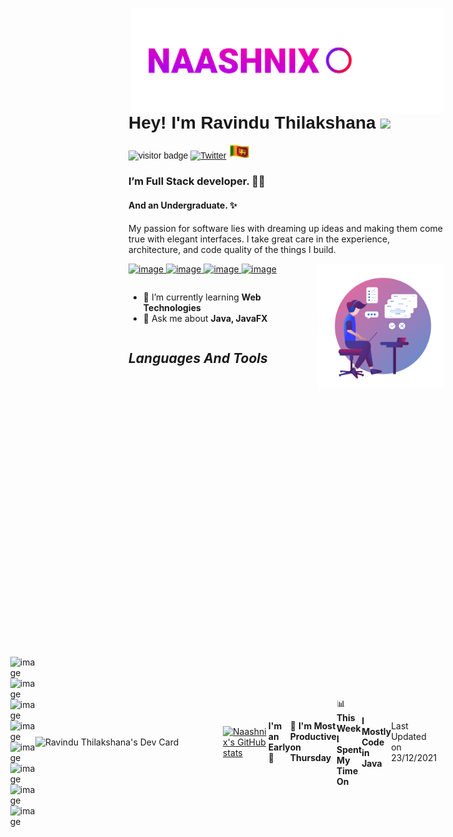 <img src="./assets/logo.gif" width="500px" align="right" />
<font style="font-family: Helvetica, sans-serif;">

# **Hey! I'm Ravindu Thilakshana** <img src="https://media.giphy.com/media/hvRJCLFzcasrR4ia7z/giphy.gif" width="30px"> 
![visitor badge](https://visitor-badge.glitch.me/badge?page_id=naashnix.naashnix) [![Twitter](https://img.shields.io/twitter/url/https/twitter.com/cloudposse.svg?style=social&label=Follow%20%40naashnix)](https://twitter.com/naashnix)
 <img src="./assets/sl-flag.gif" width="35px">

</font>

 ### I’m Full Stack developer. 🧑‍💻  
 #### And an Undergraduate. ✨
   My passion for software lies with dreaming up ideas and making them come true with elegant interfaces. I take great care in the experience, architecture, and code quality of the things I build. 
 
 <a href="https://wa.me/message/VYIMCELYQL42M1"> 
 
 ![image](https://img.shields.io/badge/WhatsApp-25D366?style=for-the-badge&logo=whatsapp&logoColor=white) </a> <a href="https://t.me/naashnix"> ![image](https://img.shields.io/badge/Telegram-2CA5E0?style=for-the-badge&logo=telegram&logoColor=white) </a> <a href="mailto: naashnix@protonmail.com"> ![image](https://img.shields.io/badge/ProtonMail-8B89CC?style=for-the-badge&logo=protonmail&logoColor=white) </a> <a href="https://www.facebook.com/naashnix/"> ![image](https://img.shields.io/badge/Facebook-1877F2?style=for-the-badge&logo=facebook&logoColor=white) </a>
<img src="./assets/picture.png" align="right" width="200px"> 

<section style="display:flex;">

 
 - 🔭 I’m currently learning **Web Technologies**     
 - 💬 Ask me about **Java, JavaFX** 

</section>

## ***Languages And Tools***

<div style="display:flex; align-items: center; justify-content: center;">

![image](https://img.shields.io/badge/HTML5-E34F26?style=for-the-badge&logo=html5&logoColor=white) ![image](https://img.shields.io/badge/CSS3-1572B6?style=for-the-badge&logo=css3&logoColor=white) ![image](https://img.shields.io/badge/JavaScript-323330?style=for-the-badge&logo=javascript&logoColor=F7DF1E) ![image](https://img.shields.io/badge/Java-ED8B00?style=for-the-badge&logo=java&logoColor=white) ![image](https://img.shields.io/badge/Dart-0175C2?style=for-the-badge&logo=dart&logoColor=white) 
 ![image](https://img.shields.io/badge/MySQL-005C84?style=for-the-badge&logo=mysql&logoColor=white) ![image](https://img.shields.io/badge/Hibernate-59666C?style=for-the-badge&logo=Hibernate&logoColor=white) ![image](https://img.shields.io/badge/Flutter-02569B?style=for-the-badge&logo=flutter&logoColor=white) 
 
 <a href="https://app.daily.dev/Ravind"><img src="https://api.daily.dev/devcards/1a3b4fbeb6654feeb29bf0e0bfeb61ad.png?r=8jt" width="300" alt="Ravindu Thilakshana's Dev Card" align="right"/></a>
 
 
 [![Naashnix's GitHub stats](https://github-readme-stats.vercel.app/api?username=NaashNix&theme=github_dark&show_icons=true)](https://github.com/anuraghazra/github-readme-stats)
 
<!--START_SECTION:waka-->
**I'm an Early 🐤** 

```text
🌞 Morning    15 commits     ████░░░░░░░░░░░░░░░░░░░░░   19.48% 
🌆 Daytime    30 commits     █████████░░░░░░░░░░░░░░░░   38.96% 
🌃 Evening    20 commits     ██████░░░░░░░░░░░░░░░░░░░   25.97% 
🌙 Night      12 commits     ████░░░░░░░░░░░░░░░░░░░░░   15.58%

```
📅 **I'm Most Productive on Thursday** 

```text
Monday       2 commits      ░░░░░░░░░░░░░░░░░░░░░░░░░   2.6% 
Tuesday      19 commits     ██████░░░░░░░░░░░░░░░░░░░   24.68% 
Wednesday    14 commits     ████░░░░░░░░░░░░░░░░░░░░░   18.18% 
Thursday     27 commits     ████████░░░░░░░░░░░░░░░░░   35.06% 
Friday       8 commits      ██░░░░░░░░░░░░░░░░░░░░░░░   10.39% 
Saturday     2 commits      ░░░░░░░░░░░░░░░░░░░░░░░░░   2.6% 
Sunday       5 commits      █░░░░░░░░░░░░░░░░░░░░░░░░   6.49%

```


📊 **This Week I Spent My Time On** 

```text
⌚︎ Time Zone: Asia/Colombo

💬 Programming Languages: 
Other                    16 hrs 13 mins      ██████████████████████░░░   90.29% 
CSS                      1 hr 18 mins        █░░░░░░░░░░░░░░░░░░░░░░░░   7.27% 
HTML                     26 mins             ░░░░░░░░░░░░░░░░░░░░░░░░░   2.44%

🔥 Editors: 
Browser                  16 hrs 13 mins      ██████████████████████░░░   90.29% 
VS Code                  1 hr 44 mins        ██░░░░░░░░░░░░░░░░░░░░░░░   9.71%

🐱‍💻 Projects: 
MyProfile                17 hrs 34 mins      ████████████████████████░   97.77% 
assignment_2             24 mins             ░░░░░░░░░░░░░░░░░░░░░░░░░   2.23%

💻 Operating System: 
Linux                    17 hrs 58 mins      █████████████████████████   100.0%

```

**I Mostly Code in Java** 

```text
Java                     5 repos             ██████████████░░░░░░░░░░░   55.56% 
HTML                     2 repos             █████░░░░░░░░░░░░░░░░░░░░   22.22% 
CSS                      2 repos             █████░░░░░░░░░░░░░░░░░░░░   22.22%

```



 Last Updated on 23/12/2021
<!--END_SECTION:waka-->
